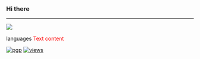 ### Hi there 

---
<img align="left" src ="https://github-readme-stats.vercel.app/api?username=SrFokse&show_icons=true&count_private=true&theme=date_night&hide_border=true&bg_color=00000000"> 
<br>

languages
<span style="color:red">Text content</span>

[![pgp](https://img.shields.io/badge/pgp-0xF83424824B3E4B90-313131?style=flat&labelColor=545454&color=313131)](https://github.com/orhun.gpg) 
[![views](https://komarev.com/ghpvc/?username=orhun&style=flat&color=313131&label=views)](https://github.com/orhun)
